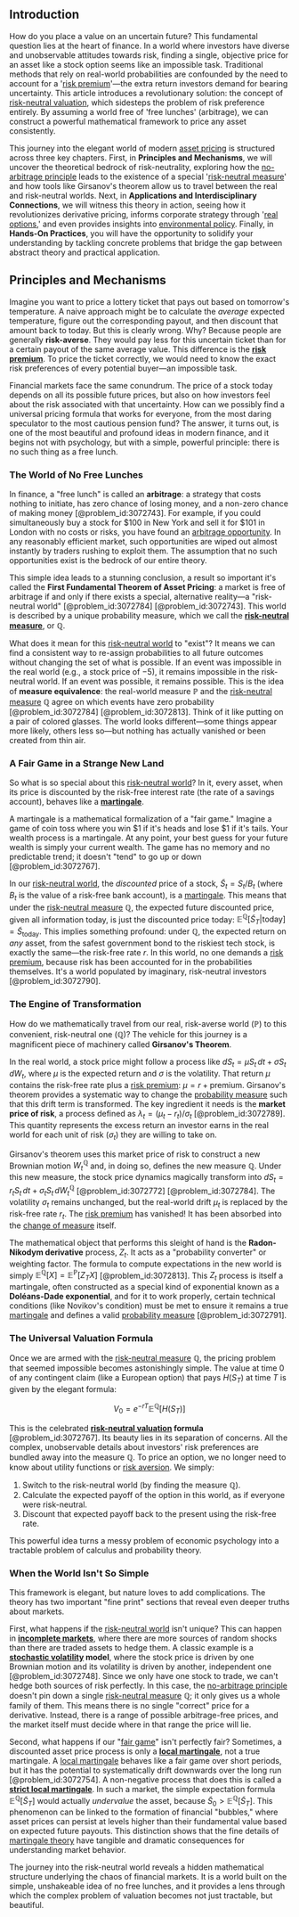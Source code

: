 ## Introduction
How do you place a value on an uncertain future? This fundamental question lies at the heart of finance. In a world where investors have diverse and unobservable attitudes towards risk, finding a single, objective price for an asset like a stock option seems like an impossible task. Traditional methods that rely on real-world probabilities are confounded by the need to account for a '[risk premium](@article_id:136630)'—the extra return investors demand for bearing uncertainty. This article introduces a revolutionary solution: the concept of [risk-neutral valuation](@article_id:139839), which sidesteps the problem of risk preference entirely. By assuming a world free of 'free lunches' (arbitrage), we can construct a powerful mathematical framework to price any asset consistently.

This journey into the elegant world of modern [asset pricing](@article_id:143933) is structured across three key chapters. First, in **Principles and Mechanisms**, we will uncover the theoretical bedrock of risk-neutrality, exploring how the [no-arbitrage principle](@article_id:143466) leads to the existence of a special '[risk-neutral measure](@article_id:146519)' and how tools like Girsanov's theorem allow us to travel between the real and risk-neutral worlds. Next, in **Applications and Interdisciplinary Connections**, we will witness this theory in action, seeing how it revolutionizes derivative pricing, informs corporate strategy through '[real options](@article_id:141079),' and even provides insights into [environmental policy](@article_id:200291). Finally, in **Hands-On Practices**, you will have the opportunity to solidify your understanding by tackling concrete problems that bridge the gap between abstract theory and practical application.

## Principles and Mechanisms

Imagine you want to price a lottery ticket that pays out based on tomorrow's temperature. A naive approach might be to calculate the *average* expected temperature, figure out the corresponding payout, and then discount that amount back to today. But this is clearly wrong. Why? Because people are generally **risk-averse**. They would pay less for this uncertain ticket than for a certain payout of the same average value. This difference is the **[risk premium](@article_id:136630)**. To price the ticket correctly, we would need to know the exact risk preferences of every potential buyer—an impossible task.

Financial markets face the same conundrum. The price of a stock today depends on all its possible future prices, but also on how investors feel about the risk associated with that uncertainty. How can we possibly find a universal pricing formula that works for everyone, from the most daring speculator to the most cautious pension fund? The answer, it turns out, is one of the most beautiful and profound ideas in modern finance, and it begins not with psychology, but with a simple, powerful principle: there is no such thing as a free lunch.

### The World of No Free Lunches

In finance, a "free lunch" is called an **arbitrage**: a strategy that costs nothing to initiate, has zero chance of losing money, and a non-zero chance of making money [@problem_id:3072743]. For example, if you could simultaneously buy a stock for $100 in New York and sell it for $101 in London with no costs or risks, you have found an [arbitrage opportunity](@article_id:633871). In any reasonably efficient market, such opportunities are wiped out almost instantly by traders rushing to exploit them. The assumption that no such opportunities exist is the bedrock of our entire theory.

This simple idea leads to a stunning conclusion, a result so important it's called the **First Fundamental Theorem of Asset Pricing**: a market is free of arbitrage if and only if there exists a special, alternative reality—a "risk-neutral world" [@problem_id:3072784] [@problem_id:3072743]. This world is described by a unique probability measure, which we call the **[risk-neutral measure](@article_id:146519)**, or $\mathbb{Q}$.

What does it mean for this [risk-neutral world](@article_id:147025) to "exist"? It means we can find a consistent way to re-assign probabilities to all future outcomes without changing the set of what is possible. If an event was impossible in the real world (e.g., a stock price of $-5$), it remains impossible in the risk-neutral world. If an event was possible, it remains possible. This is the idea of **measure equivalence**: the real-world measure $\mathbb{P}$ and the [risk-neutral measure](@article_id:146519) $\mathbb{Q}$ agree on which events have zero probability [@problem_id:3072784] [@problem_id:3072813]. Think of it like putting on a pair of colored glasses. The world looks different—some things appear more likely, others less so—but nothing has actually vanished or been created from thin air.

### A Fair Game in a Strange New Land

So what is so special about this [risk-neutral world](@article_id:147025)? In it, every asset, when its price is discounted by the risk-free interest rate (the rate of a savings account), behaves like a **[martingale](@article_id:145542)**.

A martingale is a mathematical formalization of a "fair game." Imagine a game of coin toss where you win $1 if it's heads and lose $1 if it's tails. Your wealth process is a martingale. At any point, your best guess for your future wealth is simply your current wealth. The game has no memory and no predictable trend; it doesn't "tend" to go up or down [@problem_id:3072767].

In our [risk-neutral world](@article_id:147025), the *discounted* price of a stock, $\tilde{S}_t = S_t / B_t$ (where $B_t$ is the value of a risk-free bank account), is a [martingale](@article_id:145542). This means that under the [risk-neutral measure](@article_id:146519) $\mathbb{Q}$, the expected future discounted price, given all information today, is just the discounted price today: $\mathbb{E}^{\mathbb{Q}}[\tilde{S}_T | \text{today}] = \tilde{S}_{\text{today}}$. This implies something profound: under $\mathbb{Q}$, the expected return on *any* asset, from the safest government bond to the riskiest tech stock, is exactly the same—the risk-free rate $r$. In this world, no one demands a [risk premium](@article_id:136630), because risk has been accounted for in the probabilities themselves. It's a world populated by imaginary, risk-neutral investors [@problem_id:3072790].

### The Engine of Transformation

How do we mathematically travel from our real, risk-averse world ($\mathbb{P}$) to this convenient, risk-neutral one ($\mathbb{Q}$)? The vehicle for this journey is a magnificent piece of machinery called **Girsanov's Theorem**.

In the real world, a stock price might follow a process like $dS_t = \mu S_t\,dt + \sigma S_t\,dW_t$, where $\mu$ is the expected return and $\sigma$ is the volatility. That return $\mu$ contains the risk-free rate plus a [risk premium](@article_id:136630): $\mu = r + \text{premium}$. Girsanov's theorem provides a systematic way to change the [probability measure](@article_id:190928) such that this drift term is transformed. The key ingredient it needs is the **market price of risk**, a process defined as $\lambda_t = (\mu_t - r_t) / \sigma_t$ [@problem_id:3072789]. This quantity represents the excess return an investor earns in the real world for each unit of risk ($\sigma_t$) they are willing to take on.

Girsanov's theorem uses this market price of risk to construct a new Brownian motion $W_t^{\mathbb{Q}}$ and, in doing so, defines the new measure $\mathbb{Q}$. Under this new measure, the stock price dynamics magically transform into $dS_t = r_t S_t\,dt + \sigma_t S_t\,dW_t^{\mathbb{Q}}$ [@problem_id:3072772] [@problem_id:3072784]. The volatility $\sigma_t$ remains unchanged, but the real-world drift $\mu_t$ is replaced by the risk-free rate $r_t$. The [risk premium](@article_id:136630) has vanished! It has been absorbed into the [change of measure](@article_id:157393) itself.

The mathematical object that performs this sleight of hand is the **Radon-Nikodym derivative** process, $Z_t$. It acts as a "probability converter" or weighting factor. The formula to compute expectations in the new world is simply $\mathbb{E}^{\mathbb{Q}}[X] = \mathbb{E}^{\mathbb{P}}[Z_T X]$ [@problem_id:3072813]. This $Z_t$ process is itself a martingale, often constructed as a special kind of exponential known as a **Doléans-Dade exponential**, and for it to work properly, certain technical conditions (like Novikov's condition) must be met to ensure it remains a true [martingale](@article_id:145542) and defines a valid [probability measure](@article_id:190928) [@problem_id:3072791].

### The Universal Valuation Formula

Once we are armed with the [risk-neutral measure](@article_id:146519) $\mathbb{Q}$, the pricing problem that seemed impossible becomes astonishingly simple. The value at time $0$ of any contingent claim (like a European option) that pays $H(S_T)$ at time $T$ is given by the elegant formula:

$$
V_0 = e^{-rT} \mathbb{E}^{\mathbb{Q}}[H(S_T)]
$$

This is the celebrated **[risk-neutral valuation](@article_id:139839) formula** [@problem_id:3072767]. Its beauty lies in its separation of concerns. All the complex, unobservable details about investors' risk preferences are bundled away into the measure $\mathbb{Q}$. To price an option, we no longer need to know about utility functions or [risk aversion](@article_id:136912). We simply:

1.  Switch to the risk-neutral world (by finding the measure $\mathbb{Q}$).
2.  Calculate the expected payoff of the option in this world, as if everyone were risk-neutral.
3.  Discount that expected payoff back to the present using the risk-free rate.

This powerful idea turns a messy problem of economic psychology into a tractable problem of calculus and probability theory.

### When the World Isn't So Simple

This framework is elegant, but nature loves to add complications. The theory has two important "fine print" sections that reveal even deeper truths about markets.

First, what happens if the [risk-neutral world](@article_id:147025) isn't unique? This can happen in **[incomplete markets](@article_id:142225)**, where there are more sources of random shocks than there are traded assets to hedge them. A classic example is a **[stochastic volatility](@article_id:140302) model**, where the stock price is driven by one Brownian motion and its volatility is driven by another, independent one [@problem_id:3072748]. Since we only have one stock to trade, we can't hedge both sources of risk perfectly. In this case, the [no-arbitrage principle](@article_id:143466) doesn't pin down a single [risk-neutral measure](@article_id:146519) $\mathbb{Q}$; it only gives us a whole family of them. This means there is no single "correct" price for a derivative. Instead, there is a range of possible arbitrage-free prices, and the market itself must decide where in that range the price will lie.

Second, what happens if our "[fair game](@article_id:260633)" isn't perfectly fair? Sometimes, a discounted asset price process is only a **[local martingale](@article_id:203239)**, not a true martingale. A [local martingale](@article_id:203239) behaves like a fair game over short periods, but it has the potential to systematically drift downwards over the long run [@problem_id:3072754]. A non-negative process that does this is called a **[strict local martingale](@article_id:635667)**. In such a market, the simple expectation formula $\mathbb{E}^{\mathbb{Q}}[\tilde{S}_T]$ would actually *undervalue* the asset, because $\tilde{S}_0 > \mathbb{E}^{\mathbb{Q}}[\tilde{S}_T]$. This phenomenon can be linked to the formation of financial "bubbles," where asset prices can persist at levels higher than their fundamental value based on expected future payouts. This distinction shows that the fine details of [martingale theory](@article_id:266311) have tangible and dramatic consequences for understanding market behavior.

The journey into the risk-neutral world reveals a hidden mathematical structure underlying the chaos of financial markets. It is a world built on the simple, unshakeable idea of no free lunches, and it provides a lens through which the complex problem of valuation becomes not just tractable, but beautiful.